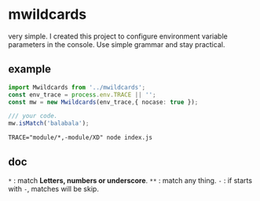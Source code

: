# mwildcards

very simple. I created this project to configure environment variable parameters in the console. Use simple grammar and stay practical.

## example

```ts
import Mwildcards from '../mwildcards';
const env_trace = process.env.TRACE || '';
const mw = new Mwildcards(env_trace,{ nocase: true });

/// your code.
mw.isMatch('balabala');
```

```shell
TRACE="module/*,-module/XD" node index.js
```

## doc

`*`  : match **Letters, numbers or underscore**.
`**` : match any thing.
`-`  : if starts with `-`, matches will be skip.